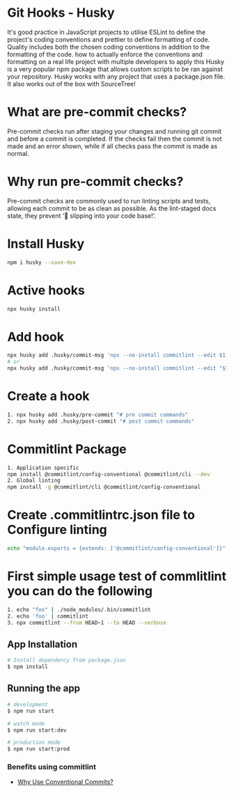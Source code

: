 # Git Hooks - Husky
It's good practice in JavaScript projects to utilise ESLint to define the project's coding conventions and prettier to define formatting of code. Quality includes both the chosen coding conventions in addition to the formatting of the code. how to actually enforce the conventions and formatting on a real life project with multiple developers to apply this Husky is a very popular npm package that allows custom scripts to be ran against your repository. Husky works with any project that uses a package.json file. It also works out of the box with SourceTree!

# What are pre-commit checks?
Pre-commit checks run after staging your changes and running git commit and before a commit is completed. 
If the checks fail then the commit is not made and an error shown, while if all checks pass the commit is made as normal.

# Why run pre-commit checks?
Pre-commit checks are commonly used to run linting scripts and tests, allowing each commit to be as clean as possible. 
As the lint-staged docs state, they prevent ‘💩 slipping into your code base!’.

# Install Husky
```bash
npm i husky --save-dev
```

# Active hooks
```bash
npx husky install
```

# Add hook
```bash
npx husky add .husky/commit-msg 'npx --no-install commitlint --edit $1'
# or
npx husky add .husky/commit-msg 'npx --no-install commitlint --edit "$1"'
```

# Create a hook
```bash
1. npx husky add .husky/pre-commit "# pre commit commands"
2. npx husky add .husky/post-commit "# post commit commands"
```

# Commitlint Package
```bash
1. Application specific 
npm install @commitlint/config-conventional @commitlint/cli --dev
2. Global linting 
npm install -g @commitlint/cli @commitlint/config-conventional
```

# Create .commitlintrc.json file to Configure linting 
```bash
echo "module.exports = {extends: ['@commitlint/config-conventional']}" > commitlint.config.js
```

# First simple usage test of commlitlint you can do the following 
```bash
1. echo "foo" | ./node_modules/.bin/commitlint
2. echo 'foo' | commitlint
3. npx commitlint --from HEAD~1 --to HEAD --verbose
```

## App Installation
```bash
# Install dependency from package.json
$ npm install
```

## Running the app
```bash
# development
$ npm run start

# watch mode
$ npm run start:dev

# production mode
$ npm run start:prod
```

### Benefits using commitlint
- [Why Use Conventional Commits?](https://www.conventionalcommits.org/en/v1.0.0-beta.2/#why-use-conventional-commits)
